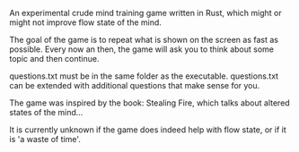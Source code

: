 An experimental crude mind training game written in Rust, which might or might not improve flow state of the mind.

The goal of the game is to repeat what is shown on the screen as fast as possible.
Every now an then, the game will ask you to think about some topic and then continue.

questions.txt must be in the same folder as the executable.
questions.txt can be extended with additional questions that make sense for you.

The game was inspired by the book: Stealing Fire, which talks about altered states of the mind...

It is currently unknown if the game does indeed help with flow state, or if it is 'a waste of time'.